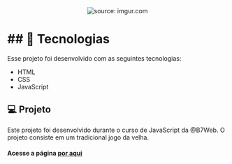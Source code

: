 <div align="center">
  <img src="https://imgur.com/wofRHV6.png" title="source: imgur.com" />
</div>

# ## 🧪 Tecnologias

Esse projeto foi desenvolvido com as seguintes tecnologias:

<ul>
  <li>HTML</li>
  
  <li>CSS</li>
  
  <li>JavaScript</li>
</ul>

## 💻 Projeto 
Este projeto foi desenvolvido durante o curso de JavaScript da @B7Web. O projeto consiste em um tradicional jogo da velha.

#### Acesse a página <a href="jogodavelhadg.vercel.app">por aqui</a>
